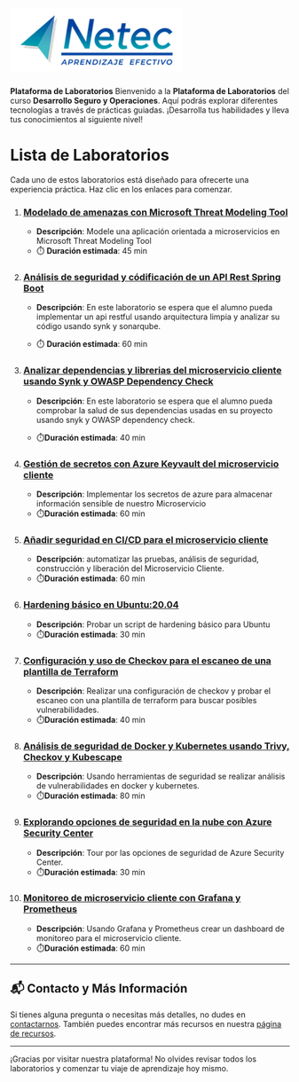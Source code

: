 # ![Logo](./images/neteclogo_.png) 

**Plataforma de Laboratorios**
Bienvenido a la **Plataforma de Laboratorios** del curso **Desarrollo Seguro y Operaciones**. Aquí podrás explorar diferentes tecnologías a través de prácticas guiadas. ¡Desarrolla tus habilidades y lleva tus conocimientos al siguiente nivel!

# Lista de Laboratorios
Cada uno de estos laboratorios está diseñado para ofrecerte una experiencia práctica. Haz clic en los enlaces para comenzar.

01. ### [Modelado de amenazas con Microsoft Threat Modeling Tool](./Capitulo2/README.md)
    - **Descripción**: Modele una aplicación orientada a microservicios en Microsoft Threat Modeling Tool
    - ⏱️ **Duración estimada**: 45 min

02. ### [Análisis de seguridad y códificación de un API Rest Spring Boot](./Capitulo3/README.md)
    - **Descripción**: En este laboratorio se espera que el alumno pueda implementar un api restful usando arquitectura limpia y analizar su código usando synk y sonarqube. 

    - ⏱️ **Duración estimada**: 60 min

03. ### [Analizar dependencias y librerias del microservicio cliente usando Synk y OWASP Dependency Check ](./Capitulo4/README.md)
    - **Descripción**: En este laboratorio se espera que el alumno pueda comprobar la salud de sus dependencias usadas en su proyecto usando snyk y OWASP dependency check. 

    - ⏱️**Duración estimada**: 40 min

04. ### [Gestión de secretos con Azure Keyvault del microservicio cliente](./Capitulo5/README.md)
    - **Descripción**: Implementar los secretos de azure para almacenar información sensible de nuestro Microservicio
    - ⏱️**Duración estimada**: 60 min

05. ### [Añadir seguridad en CI/CD para el microservicio cliente](./Capitulo6/README.md)
    - **Descripción**: automatizar las pruebas, análisis de seguridad, construcción y liberación del Microservicio Cliente. 
    - ⏱️**Duración estimada**: 60 min


06. ### [Hardening básico en Ubuntu:20.04](./Capitulo7/README.md)
    - **Descripción**: Probar un script de hardening básico para Ubuntu
    - ⏱️**Duración estimada**: 30 min

07. ### [Configuración y uso de Checkov para el escaneo de una plantilla de Terraform](./Capitulo8/README.md)
    - **Descripción**: Realizar una configuración de checkov y probar el escaneo con una plantilla de terraform para buscar posibles vulnerabilidades. 
    - ⏱️**Duración estimada**: 40 min

08. ### [Análisis de seguridad de Docker y Kubernetes usando Trivy, Checkov y Kubescape](./Capitulo9/README.md)
    - **Descripción**: Usando herramientas de seguridad se realizar análisis de vulnerabilidades en docker y kubernetes.
    - ⏱️**Duración estimada**: 80 min


09. ### [Explorando opciones de seguridad en la nube con Azure Security Center](./Capitulo10/README.md)
    - **Descripción**: Tour por las opciones de seguridad de Azure Security Center. 
    - ⏱️**Duración estimada**: 30 min

10. ### [Monitoreo de microservicio cliente con Grafana y Prometheus](./Capitulo11/README.md)
    - **Descripción**: Usando Grafana y Prometheus crear un dashboard de monitoreo para el microservicio cliente. 
    - ⏱️**Duración estimada**: 60 min



---
## 📬 **Contacto y Más Información**

Si tienes alguna pregunta o necesitas más detalles, no dudes en [contactarnos](mailto:soporte@netec.com). También puedes encontrar más recursos en nuestra [página de recursos](https://netec.com).

---

¡Gracias por visitar nuestra plataforma! No olvides revisar todos los laboratorios y comenzar tu viaje de aprendizaje hoy mismo.
